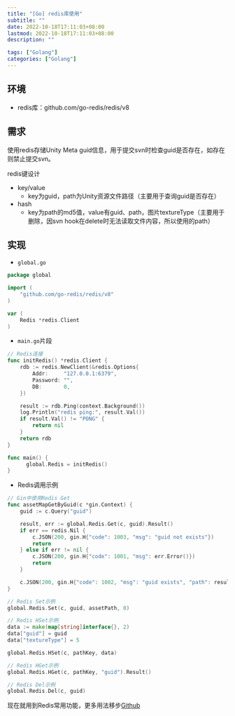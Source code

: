 ```yaml
---
title: "[Go] redis库使用"
subtitle: ""
date: 2022-10-18T17:11:03+08:00
lastmod: 2022-10-18T17:11:03+08:00
description: ""

tags: ["Golang"]
categories: ["Golang"]
---
```


## 环境

- redis库：github.com/go-redis/redis/v8

## 需求

使用redis存储Unity Meta guid信息，用于提交svn时检查guid是否存在，如存在则禁止提交svn。

redis键设计

- key/value
  - key为guid，path为Unity资源文件路径（主要用于查询guid是否存在）
- hash
  - key为path的md5值，value有guid、path，图片textureType（主要用于删除，因svn hook在delete时无法读取文件内容，所以使用的path）

## 实现

- `global.go`

```go
package global

import (
	"github.com/go-redis/redis/v8"
)

var (
	Redis *redis.Client
)
```

- `main.go`片段

```go
// Redis连接
func initRedis() *redis.Client {
	rdb := redis.NewClient(&redis.Options{
		Addr:     "127.0.0.1:6379",
		Password: "",
		DB:       0,
	})

	result := rdb.Ping(context.Background())
	log.Println("redis ping:", result.Val())
	if result.Val() != "PONG" {
		return nil
	}
	return rdb
}

func main() {
	  global.Redis = initRedis()
}
```

- Redis调用示例

```go
// Gin中使用Redis Get
func assetMapGetByGuid(c *gin.Context) {
	guid := c.Query("guid")

	result, err := global.Redis.Get(c, guid).Result()
	if err == redis.Nil {
		c.JSON(200, gin.H{"code": 1003, "msg": "guid not exists"})
		return
	} else if err != nil {
		c.JSON(200, gin.H{"code": 1001, "msg": err.Error()})
		return
	}

	c.JSON(200, gin.H{"code": 1002, "msg": "guid exists", "path": result})
}

// Redis Set示例
global.Redis.Set(c, guid, assetPath, 0)

// Redis HSet示例
data := make(map[string]interface{}, 2)
data["guid"] = guid
data["textureType"] = 5

global.Redis.HSet(c, pathKey, data)

// Redis HGet示例
global.Redis.HGet(c, pathKey, "guid").Result()

// Redis Del示例
global.Redis.Del(c, guid)
```

现在就用到Redis常用功能，更多用法移步[Github](https://github.com/go-redis/redis)
